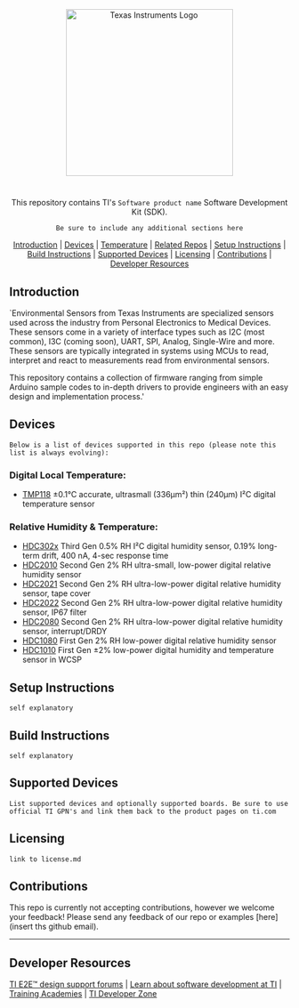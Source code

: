 <div align="center">

<picture>
  <source media="(prefers-color-scheme: dark)" srcset="./TI-Logo-White.svg" width="300">
  <img alt="Texas Instruments Logo" src="./TI-Logo-Color.svg" width="300">
</picture>

# <Software product name>
This repository contains TI's `Software product name` Software Development Kit (SDK).

`Be sure to include any additional sections here`

[Introduction](#Introduction) | [Devices](#Devices) | [Temperature](#Temperature) | [Related Repos](#related-repos) | [Setup Instructions](#setup-instructions) | [Build Instructions](#build-instructions) | [Supported Devices](#supported-devices) | [Licensing](#licensing) | [Contributions](#contributions) | [Developer Resources](developer-resources)
</div>

## Introduction

`Environmental Sensors from Texas Instruments are specialized sensors used across the industry from Personal Electronics to Medical Devices. These sensors come in a variety of interface types such as I2C (most common), I3C (coming soon), UART, SPI, Analog, Single-Wire and more. These sensors are typically integrated in systems using MCUs to read, interpret and react to measurements read from environmental sensors.

This repository contains a collection of firmware ranging from simple Arduino sample codes to in-depth drivers to provide engineers with an easy design and implementation process.'


## Devices

`Below is a list of devices supported in this repo (please note this list is always evolving):`


### Digital Local Temperature:
- [TMP118](https://www.ti.com/product/TMP118) ±0.1°C accurate, ultrasmall (336μm²) thin (240μm) I²C digital temperature sensor


### Relative Humidity & Temperature:

- [HDC302x](https://www.ti.com/product/HDC3020) Third Gen 0.5% RH I²C digital humidity sensor, 0.19% long-term drift, 400 nA, 4-sec response time
- [HDC2010](https://www.ti.com/product/HDC2010) Second Gen 2% RH ultra-small, low-power digital relative humidity sensor
- [HDC2021](https://www.ti.com/product/HDC2021) Second Gen 2% RH ultra-low-power digital relative humidity sensor, tape cover
- [HDC2022](https://www.ti.com/product/HDC2022) Second Gen 2% RH ultra-low-power digital relative humidity sensor, IP67 filter
- [HDC2080](https://www.ti.com/product/HDC2080) Second Gen 2% RH ultra-low-power digital relative humidity sensor, interrupt/DRDY
- [HDC1080](https://www.ti.com/product/HDC1080) First Gen 2% RH low-power digital relative humidity sensor
- [HDC1010](https://www.ti.com/product/HDC1010) First Gen ±2% low-power digital humidity and temperature sensor in WCSP


## Setup Instructions

`self explanatory`


## Build Instructions

`self explanatory`


## Supported Devices

`List supported devices and optionally supported boards. Be sure to use official TI GPN's and link them back to the product pages on ti.com`


## Licensing
`link to license.md`


## Contributions 

This repo is currently not accepting contributions, however we welcome your feedback! Please send any feedback of our repo or examples [here] (insert ths github email).


---
## Developer Resources
[TI E2E™ design support forums](https://e2e.ti.com) | [Learn about software development at TI](https://www.ti.com/design-development/software-development.html) | [Training Academies](https://www.ti.com/design-development/ti-developer-zone.html#ti-developer-zone-tab-1) | [TI Developer Zone](https://dev.ti.com/)
